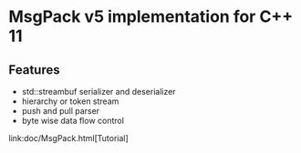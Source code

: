 # MsgPack v5 implementation for C++ 11

## Features
* std::streambuf serializer and deserializer
* hierarchy or token stream
* push and pull parser
* byte wise data flow control

link:doc/MsgPack.html[Tutorial]